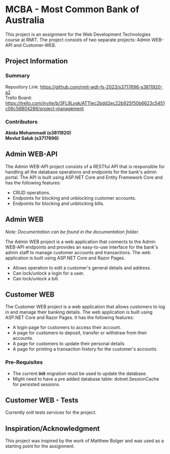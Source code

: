# MCBA - Most Common Bank of Australia
This project is an assignment for the Web Development Technologies course at RMIT. The project consists of two separate projects: Admin WEB-API and Customer-WEB.

## Project Information

### Summary
Repository Link: https://github.com/rmit-wdt-fs-2023/s3717696-s3811920-a2  
Trello Board: https://trello.com/invite/b/3FL9Lygk/ATTIec2bdd2ec22b925f50b6623c5451c06c56B04286/project-management

### Contributors
**Abida Mohammadi (s3811920)**  
**Mevlut Saluk (s3717696)**

## Admin WEB-API
The Admin WEB-API project consists of a RESTful API that is responsible for handling all the database operations and endpoints for the bank's admin portal. The API is built using ASP.NET Core and Entity Framework Core and has the following features:

- CRUD operations.
- Endpoints for blocking and unblocking customer accounts.
- Endpoints for blocking and unblocking bills.

## Admin WEB

*Note: Documentation can be found in the documentation folder.*

The Admin WEB project is a web application that connects to the Admin WEB-API endpoints and provides an easy-to-use interface for the bank's admin staff to manage customer accounts and transactions. The web application is built using ASP.NET Core and Razor Pages.

- Allows operation to edit a customer's general details and address.
- Can lock/unlock a login for a user.
- Can lock/unlock a bill.

## Customer WEB
The Customer WEB project is a web application that allows customers to log in and manage their banking details. The web application is built using ASP.NET Core and Razor Pages. It has the following features:

- A login page for customers to access their account.
- A page for customers to deposit, transfer or withdraw from their accounts.
- A page for customers to update their personal details
- A page for printing a transaction history for the customer's accounts.

### Pre-Requisites

- The current **init** migration must be used to update the database.
- Might need to have a pre added database table: dotnet.SessionCache for persisted sessions.

## Customer WEB - Tests

Currently onlt tests services for the project.

## Inspiration/Acknowledgment
This project was inspired by the work of Matthew Bolger and was used as a starting point for the assignment.

